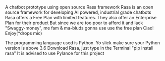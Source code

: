A chatbot prototype using open source Rasa framework 
Rasa is an open source framework for developing AI powered, industrial grade chatbots
Rasa offers a Free Plan with limited features. They also offer an Enterprise Plan for their product
But since we are too poor to afford it and lack "Swaggy-money", me fam & ma-bluds gonna use use the free plan
Ciao! Enjoy(*drops mic)

The programming language used is Python. Yo slick make sure your Python version is above 3.6
Download Rasa, just type in the Terminal "pip install rasa"
It is advised to use Pylance for this project
